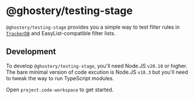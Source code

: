 # @ghostery/testing-stage

`@ghostery/testing-stage` provides you a simple way to test filter rules in [`TrackerDB`](https://github.com/ghostery/trackerdb) and EasyList-compatible filter lists.

## Development

To develop `@ghostery/testing-stage`, you'll need Node.JS `v20.10` or higher.
The bare minimal version of code excution is Node.JS `v18.3` but you'll need to tweak the way to run TypeScript modules.

Open `project.code-workspace` to get started.
